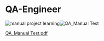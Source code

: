 # QA-Engineer
![manual project learning]()![QA_Manual Test](https://github.com/Moccabee/QA-Engineer-course/assets/21033609/1cecc6b2-bd9f-4040-8b32-5290e2269888)

[QA_Manual Test.pdf](https://github.com/Moccabee/QA-Engineer-course/files/13798720/QA_Manual.Test.pdf)

